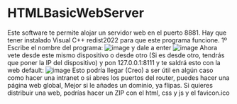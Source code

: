 # HTMLBasicWebServer
Este software te permite alojar un servidor web en  el puerto 8881. Hay que tener instalado Visual C++ redist2022 para que este programa funcione.
1º Escribe el nombre del programa: ![image](https://user-images.githubusercontent.com/71569318/230792977-b899f983-b45b-4d08-a0e4-87910f3aa254.png)
y dale a enter
![image](https://user-images.githubusercontent.com/71569318/230793079-51e0366f-6c94-48ef-a28f-11301671f079.png)
Ahora vete desde este mismo dispositivo o desde otro (Si es desde otro, tendrás que poner la IP del dispositivo) y pon 127.0.0.1:8111 y te saldrá esto con la web default:
![image](https://user-images.githubusercontent.com/71569318/230793383-f8963f48-2a2b-4156-98d8-c57a688984dc.png)
Esto podría llegar (Creo) a ser útil en algún caso como hacer una intranet o si abres los puertos del router, puedes hacer una página web global, Mejor si le añades un dominio, ya flipas.
Si quieres distribuir una web, podrías hacer un ZIP con el html, css y js y el favicon.ico
